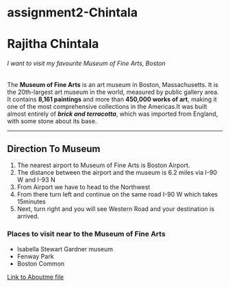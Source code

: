 # assignment2-Chintala

# Rajitha Chintala
###### I want to visit my favourite Museum of Fine Arts, Boston

The **Museum of Fine Arts** is an art museum in Boston, Massachusetts. It is the 20th-largest art museum in the world, measured by public gallery area. It contains **8,161 paintings** and more than **450,000 works of art**, making it one of the most comprehensive collections in the Americas.It was built almost entirely of ***brick and terracotta***, which was imported from England, with some stone about its base.

--------------------------------------------------------------------------------------------------------

## Direction To Museum
1. The nearest airport to Museum of Fine Arts is Boston Airport.
2. The distance between the airport and the museum is 6.2 miles via I-90 W and I-93 N
3. From Airport we have to head to the Northwest 
4. From there turn left and continue on the same road I-90 W which takes 15minutes
5. Next, turn right and you will see Western Road and your destination is arrived.
### Places to visit near to the Museum of Fine Arts
* Isabella Stewart Gardner museum
* Fenway Park
* Boston Common

[Link to Aboutme file](AboutMe.md)
